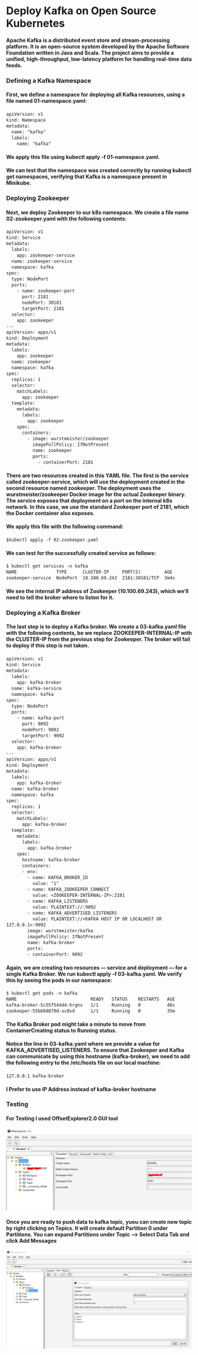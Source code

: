 # Deploy Kafka on Open Source Kubernetes
#### Apache Kafka is a distributed event store and stream-processing platform. It is an open-source system developed by the Apache Software Foundation written in Java and Scala. The project aims to provide a unified, high-throughput, low-latency platform for handling real-time data feeds.

### Defining a Kafka Namespace
#### First, we define a namespace for deploying all Kafka resources, using a file named 01-namespace.yaml:

```
apiVersion: v1
kind: Namespace
metadata:
  name: "kafka"
  labels:
    name: "kafka"
```

#### We apply this file using kubectl apply -f 01-namespace.yaml.

#### We can test that the namespace was created correctly by running kubectl get namespaces, verifying that Kafka is a namespace present in Minikube.

### Deploying Zookeeper
#### Next, we deploy Zookeeper to our k8s namespace. We create a file name 02-zookeeper.yaml with the following contents:
```
apiVersion: v1
kind: Service
metadata:
  labels:
    app: zookeeper-service
  name: zookeeper-service
  namespace: kafka
spec:
  type: NodePort
  ports:
    - name: zookeeper-port
      port: 2181
      nodePort: 30181
      targetPort: 2181
  selector:
    app: zookeeper
---
apiVersion: apps/v1
kind: Deployment
metadata:
  labels:
    app: zookeeper
  name: zookeeper
  namespace: kafka
spec:
  replicas: 1
  selector:
    matchLabels:
      app: zookeeper
  template:
    metadata:
      labels:
        app: zookeeper
    spec:
      containers:
        - image: wurstmeister/zookeeper
          imagePullPolicy: IfNotPresent
          name: zookeeper
          ports:
            - containerPort: 2181
```
#### There are two resources created in this YAML file. The first is the service called zookeeper-service, which will use the deployment created in the second resource named zookeeper. The deployment uses the wurstmeister/zookeeper Docker image for the actual Zookeeper binary. The service exposes that deployment on a port on the internal k8s network. In this case, we use the standard Zookeeper port of 2181, which the Docker container also exposes.

#### We apply this file with the following command: 

```
$kubectl apply -f 02-zookeeper.yaml

```
#### We can test for the successfully created service as follows:
```
$ kubectl get services -n kafka
NAME               TYPE      CLUSTER-IP     PORT(S)         AGE
zookeeper-service  NodePort  10.100.69.243  2181:30181/TCP  3m4s
```
#### We see the internal IP address of Zookeeper (10.100.69.243), which we’ll need to tell the broker where to listen for it.

### Deploying a Kafka Broker

#### The last step is to deploy a Kafka broker. We create a 03-kafka.yaml file with the following contents, be we replace ZOOKEEPER-INTERNAL-IP with the CLUSTER-IP from the previous step for Zookeeper. The broker will fail to deploy if this step is not taken.

```
apiVersion: v1
kind: Service
metadata:
  labels:
    app: kafka-broker
  name: kafka-service
  namespace: kafka
spec:
  type: NodePort
  ports:
    - name: kafka-port
      port: 9092
      nodePort: 9092
      targetPort: 9092
  selector:
    app: kafka-broker
---
apiVersion: apps/v1
kind: Deployment
metadata:
  labels:
    app: kafka-broker
  name: kafka-broker
  namespace: kafka
spec:
  replicas: 1
  selector:
    matchLabels:
      app: kafka-broker
  template:
    metadata:
      labels:
        app: kafka-broker
    spec:
      hostname: kafka-broker
      containers:
      - env:
        - name: KAFKA_BROKER_ID
          value: "1"
        - name: KAFKA_ZOOKEEPER_CONNECT
          value: <ZOOKEEPER-INTERNAL-IP>:2181
        - name: KAFKA_LISTENERS
          value: PLAINTEXT://:9092
        - name: KAFKA_ADVERTISED_LISTENERS
          value: PLAINTEXT://<KAFKA HOST IP OR LOCALHOST OR 127.0.0.1>:9092
        image: wurstmeister/kafka
        imagePullPolicy: IfNotPresent
        name: kafka-broker
        ports:
        - containerPort: 9092

```
#### Again, we are creating two resources — service and deployment — for a single Kafka Broker. We run kubectl apply -f 03-kafka.yaml. We verify this by seeing the pods in our namespace:

```
$ kubectl get pods -n kafka
NAME                            READY   STATUS    RESTARTS   AGE
kafka-broker-5c55f544d4-hrgnv   1/1     Running   0          48s
zookeeper-55b668879d-xc8vd      1/1     Running   0          35m
```

#### The Kafka Broker pod might take a minute to move from ContainerCreating status to Running status.
#### Notice the line in 03-kafka.yaml where we provide a value for KAFKA_ADVERTISED_LISTENERS. To ensure that Zookeeper and Kafka can communicate by using this hostname (kafka-broker), we need to add the following entry to the /etc/hosts file on our local machine:
```
127.0.0.1 kafka-broker
```

#### I Prefer to use IP Address instead of kafka-broker hostname

### Testing

#### For Testing I used OffsetExplorer2.0 GUI tool
![OffsetExplorer2.0](/Kafka.jpg)

#### Once you are ready to push data to kafka topic, yuou can create new topic by right clicking on Topics. It will create default Partition 0 under Partitions. You can expand Partitions under Topic --> Select Data Tab and click Add Messages

![OffsetExplorer2.0](/Kafka2.jpg)

